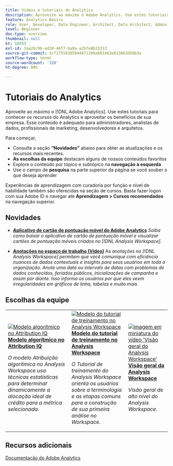 ```yaml
---
title: Vídeos e tutoriais do Analytics
description: Aproveite ao máximo o Adobe Analytics. Use estes tutoriais para conhecer os recursos do Analytics e aproveitar os benefícios de sua empresa. Esse conteúdo é adequado para administradores, analistas de dados, profissionais de marketing, desenvolvedores e arquitetos.
feature: Analytics Basics
role: User, Developer, Data Engineer, Architect, Data Architect, Admin, Leader
level: Beginner
doc-type: overview
thumbnail: null
kt: 10453
exl-id: 3aa2bc96-ed20-46f7-ba9a-a2b7e8b23313
source-git-commit: 3cf17558385944871209a801463e013663d58b3a
workflow-type: tm+mt
source-wordcount: '320'
ht-degree: 80%

---
```




# Tutoriais do Analytics

Aproveite ao máximo o [!DNL Adobe Analytics]. Use estes tutoriais para conhecer os recursos do Analytics e aproveitar os benefícios de sua empresa. Esse conteúdo é adequado para administradores, analistas de dados, profissionais de marketing, desenvolvedores e arquitetos.

Para começar,

* Consulte a seção **“Novidades”** abaixo para obter as atualizações e os recursos mais recentes.
* **As escolhas da equipe** destacam alguns de nossos conteúdos favoritos
* Explore o conteúdo por tópico e subtópico na **navegação à esquerda**
* Use o campo de **pesquisa** na parte superior da página se você souber o que deseja aprender

Experiências de aprendizagem com curadoria por função e nível de habilidade também são oferecidas na seção de cursos. Basta fazer logon com sua Adobe ID e navegar até **Aprendizagem > Cursos recomendados** na navegação superior.

<div id="whats-new-section">

## Novidades

* **[Aplicativo de cartão de pontuação móvel do Adobe Analytics](additional-tools/analytics-dashboards/adobe-analytics-dashboards-in-app-experience.md)**
   *Saiba como baixar o aplicativo de cartão de pontuação móvel e visualizar cartões de pontuação móveis criados no [!DNL Analysis Workspace].*

* **[Anotações no espaço de trabalho (Vídeo)](analysis-workspace/navigating-workspace-projects/annotations-in-analysis-workspace.md)**
   As *anotações no [!DNL Analysis Workspace] permitem que você comunique com eficiência nuances de dados contextuais e insights para seus usuários em toda a organização. Anote uma data ou intervalo de datas com problemas de dados conhecidos, feriados públicos, inicializações de campanha e assim por diante. Isso informa os usuários por que eles veem irregularidades em gráficos de linha, tabelas e muito mais.*

</div>
<div id="recs-overview-body-1"></div>
<div id="recs-overview-body-2"></div>
<div id="recs-overview-body-3"></div>
<div id="recs-overview-body-4"></div>
<div id="recs-overview-body-5"></div>
<div id="recs-overview-body-6"></div>
<div id="staff-picks-section">

## Escolhas da equipe

<table>
<tr>
  <td>
    <a href="analysis-workspace/attribution-iq/algorithmic-model-in-attribution-iq.md">
      <img alt="Modelo algorítmico no Attribution IQ" src="assets/36205.jpg" />
    </a>
    <div>
      <a href="analysis-workspace/attribution-iq/algorithmic-model-in-attribution-iq.md">
    <strong>Modelo algorítmico no Attribution IQ</strong>
    </a>
    </div>
    <p>
    <em>O modelo Atribuição algorítmica no Analysis Workspace usa técnicas estatísticas para determinar dinamicamente a alocação ideal de crédito para a métrica selecionada.</em>
    <p>
  </td>
   <td>
    <a href="analysis-workspace/navigating-workspace-projects/training-tutorial-template-in-analysis-workspace.md">
      <img alt="Modelo do tutorial de treinamento no Analysis Workspace" src="assets/33773.jpg" />
    </a>
    <div>
      <a href="analysis-workspace/navigating-workspace-projects/training-tutorial-template-in-analysis-workspace.md">
    <strong>Modelo do tutorial de treinamento no Analysis Workspace</strong>
    </a>
    </div>
    <p>
    <em>O Tutorial de treinamento do Analysis Workspace orienta os usuários sobre a terminologia e as etapas comuns para a construção de sua primeira análise no Workspace.</em>
    <p>
  </td>
  <td>
    <a href="analysis-workspace/analysis-workspace-basics/analysis-workspace-overview.md">
      <img alt="imagem em miniatura do vídeo 'Visão geral do Analysis Workspace'" src="assets/thumb_analysis-workspace-overview.png" />
    </a>
    <div>
      <a href="analysis-workspace/analysis-workspace-basics/analysis-workspace-overview.md">
    <strong>Visão geral da Analysis Workspace</strong>
    </a>
    </div>
    <p>
    <em>Visão geral de alto nível do Analysis Workspace.</em>
    <p>
  </td>
</tr>
</table>

</div>

## Recursos adicionais

[Documentação do Adobe Analytics](https://experienceleague.adobe.com/docs/analytics.html?lang=pt-BR)
